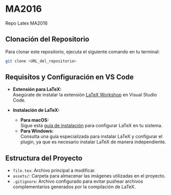 # MA2016

Repo Latex MA2016

## Clonación del Repositorio

Para clonar este repositorio, ejecuta el siguiente comando en tu terminal:

```bash
git clone <URL_del_repositorio>
```

## Requisitos y Configuración en VS Code

- **Extensión para LaTeX:**  
  Asegúrate de instalar la extensión [LaTeX Workshop](https://marketplace.visualstudio.com/items?itemName=James-Yu.latex-workshop) en Visual Studio Code.

- **Instalación de LaTeX:**
  - **Para macOS:**  
    Sigue esta [guía de instalación](https://daangeijs.nl/posts/latex-vscode/) para configurar LaTeX en tu sistema.
  - **Para Windows:**  
    Consulta una guía especializada para instalar LaTeX y configurar el plugin, ya que es necesario instalar LaTeX de manera independiente.

## Estructura del Proyecto

- `file.tex`: Archivo principal a modificar.
- `assets/`: Carpeta para almacenar las imágenes utilizadas en el proyecto.
- `.gitignore`: Archivo configurado para evitar pushear archivos complementarios generados por la compilación de LaTeX.